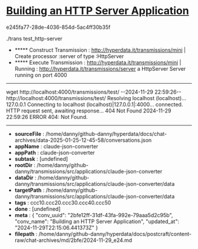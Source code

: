 # [Building an HTTP Server Application](https://claude.ai/chat/2bfe12ff-31df-43fa-992e-79aaa5d2c95b)

e245fa77-28de-4036-854d-5ac4ff30b35f

./trans test_http-server
+ ***** Construct Transmission :  <http://hyperdata.it/transmissions/mini>
| Create processor :server of type :HttpServer
+ ***** Execute Transmission :  <http://hyperdata.it/transmissions/mini>
| Running : http://hyperdata.it/transmissions/server a HttpServer
Server running on port 4000

---

wget http://localhost:4000/transmissions/test/
--2024-11-29 22:59:26--  http://localhost:4000/transmissions/test/
Resolving localhost (localhost)... 127.0.0.1
Connecting to localhost (localhost)|127.0.0.1|:4000... connected.
HTTP request sent, awaiting response... 404 Not Found
2024-11-29 22:59:26 ERROR 404: Not Found.

---

* **sourceFile** : /home/danny/github-danny/hyperdata/docs/chat-archives/data-2025-01-25-12-45-58/conversations.json
* **appName** : claude-json-converter
* **appPath** : claude-json-converter
* **subtask** : [undefined]
* **rootDir** : /home/danny/github-danny/transmissions/src/applications/claude-json-converter
* **dataDir** : /home/danny/github-danny/transmissions/src/applications/claude-json-converter/data
* **targetPath** : /home/danny/github-danny/transmissions/src/applications/claude-json-converter/data
* **tags** : ccc10.ccc20.ccc30.ccc40.ccc50
* **done** : [undefined]
* **meta** : {
  "conv_uuid": "2bfe12ff-31df-43fa-992e-79aaa5d2c95b",
  "conv_name": "Building an HTTP Server Application",
  "updated_at": "2024-11-29T22:15:06.441373Z"
}
* **filepath** : /home/danny/github-danny/hyperdata/docs/postcraft/content-raw/chat-archives/md/2bfe/2024-11-29_e24.md